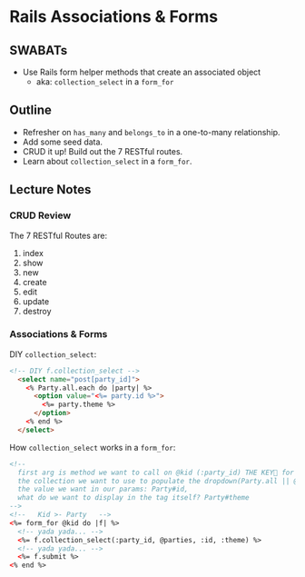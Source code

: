 Rails Associations & Forms
==========================

## SWABATs

* Use Rails form helper methods that create an associated object
  * aka: `collection_select` in a `form_for`

## Outline

* Refresher on `has_many` and `belongs_to` in a one-to-many relationship.
* Add some seed data.
* CRUD it up! Build out the 7 RESTful routes.
* Learn about `collection_select` in a `form_for`.

## Lecture Notes

### CRUD Review

The 7 RESTful Routes are:

1. index
2. show
3. new
4. create
5. edit
6. update
7. destroy

### Associations & Forms

DIY `collection_select`:

```html
<!-- DIY f.collection_select -->
  <select name="post[party_id]">
    <% Party.all.each do |party| %>
      <option value="<%= party.id %>">
        <%= party.theme %>
      </option>
    <% end %>
  </select>
```

How `collection_select` works in a `form_for`:

```html
<!--
  first arg is method we want to call on @kid (:party_id) THE KEY🔑 for my Params,
  the collection we want to use to populate the dropdown(Party.all || @parties which is a reference from the controller to be Party.all),
  the value we want in our params: Party#id,
  what do we want to display in the tag itself? Party#theme
-->
<!--   Kid >- Party   -->
<%= form_for @kid do |f| %>
  <!-- yada yada... -->
  <%= f.collection_select(:party_id, @parties, :id, :theme) %>
  <!-- yada yada... -->
  <%= f.submit %>
<% end %>
```
